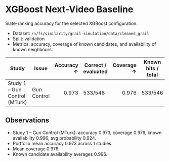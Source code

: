 # XGBoost Next-Video Baseline

Slate-ranking accuracy for the selected XGBoost configuration.

- Dataset: `/n/fs/similarity/grail-simulation/data/cleaned_grail`
- Split: validation
- Metrics: accuracy, coverage of known candidates, and availability of known neighbours.

| Study | Issue | Accuracy ↑ | Correct / evaluated | Coverage ↑ | Known hits / total | Known availability ↑ | Avg prob ↑ |
| --- | --- | ---: | --- | ---: | --- | ---: | ---: |
| Study 1 – Gun Control (MTurk) | Gun Control | 0.973 | 533/548 | 0.976 | 533/546 | 0.996 | 0.924 |

## Observations

- Study 1 – Gun Control (MTurk): accuracy 0.973, coverage 0.976, known availability 0.996, avg probability 0.924.
- Portfolio mean accuracy 0.973 across 1 studies.
- Mean coverage 0.976.
- Known candidate availability averages 0.996.

